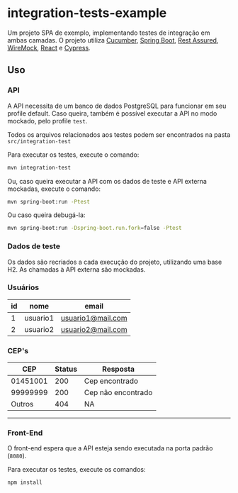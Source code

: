 # integration-tests-example

Um projeto SPA de exemplo, implementando testes de integração em ambas camadas.
O projeto utiliza [Cucumber](https://cucumber.io/), [Spring Boot](https://spring.io/), [Rest Assured](http://rest-assured.io/), [WireMock](http://wiremock.org/), [React](https://reactjs.org/) e [Cypress](https://www.cypress.io/).

## Uso

### API

A API necessita de um banco de dados PostgreSQL para funcionar em seu profile default. Caso queira, também é possível executar a API no modo mockado, pelo profile `test`.

Todos os arquivos relacionados aos testes podem ser encontrados na pasta `src/integration-test`

Para executar os testes, execute o comando:

```bash
mvn integration-test
```

Ou, caso queira executar a API com os dados de teste e API externa mockadas, execute o comando:

```bash
mvn spring-boot:run -Ptest
```

Ou caso queira debugá-la:
```bash
mvn spring-boot:run -Dspring-boot.run.fork=false -Ptest
```

### Dados de teste

Os dados são recriados a cada execução do projeto, utilizando uma base H2. As chamadas à API externa são mockadas.

### Usuários
| id | nome | email |
|---|---|---|
| 1 | usuario1 | usuario1@mail.com |
| 2 | usuario2 | usuario2@mail.com |

### CEP's
| CEP | Status | Resposta |
|---|---|---|
| 01451001 | 200 | Cep encontrado |
| 99999999 | 200 | Cep não encontrado |
| Outros | 404 | NA |

---
### Front-End

O front-end espera que a API esteja sendo executada na porta padrão (`8080`).

Para executar os testes, execute os comandos:
```bash
npm install
```
